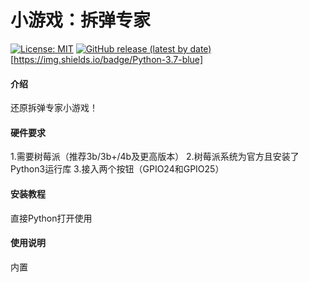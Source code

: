 # 小游戏：拆弹专家

[![License: MIT](https://img.shields.io/badge/License-MIT-blue.svg)](https://www.gnu.org/licenses/mit)
[![GitHub release (latest by date)](https://img.shields.io/github/v/release/fangcatchina/bomb-isposal)](https://github.com/FangcatChina/bomb-isposal/)
[https://img.shields.io/badge/Python-3.7-blue]
#### 介绍
还原拆弹专家小游戏！

#### 硬件要求

1.需要树莓派（推荐3b/3b+/4b及更高版本）
2.树莓派系统为官方且安装了Python3运行库
3.接入两个按钮（GPIO24和GPIO25）

#### 安装教程

直接Python打开使用

#### 使用说明

内置


